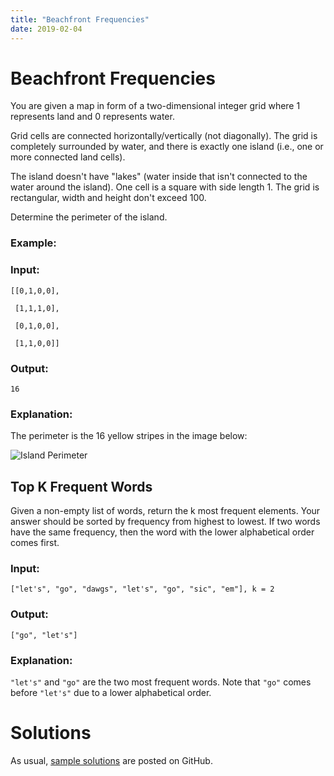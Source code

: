 ```yaml
---
title: "Beachfront Frequencies"
date: 2019-02-04
---
```


# Beachfront Frequencies

You are given a map in form of a two-dimensional integer grid where 1 represents land and 0 represents water.

Grid cells are connected horizontally/vertically (not diagonally). The grid is completely surrounded by water, and there is exactly one island (i.e., one or more connected land cells).

The island doesn't have "lakes" (water inside that isn't connected to the water around the island). One cell is a square with side length 1. The grid is rectangular, width and height don't exceed 100.

Determine the perimeter of the island.

### Example:

### Input:
```
[[0,1,0,0],

 [1,1,1,0],

 [0,1,0,0],

 [1,1,0,0]]
```

### Output:
```
16
```

### Explanation:

The perimeter is the 16 yellow stripes in the image below:

![Island Perimeter](https://assets.leetcode.com/uploads/2018/10/12/island.png)


## Top K Frequent Words ##

Given a non-empty list of words, return the k most frequent elements. Your answer should be sorted by frequency from highest to lowest. If two words have the same frequency, then the word with the lower alphabetical order comes first.

### Input: ###
```
["let's", "go", "dawgs", "let's", "go", "sic", "em"], k = 2
```

### Output: ###
```
["go", "let's"]
```

### Explanation: ###
``` "let's" ``` and ```"go"``` are the two most frequent words. Note that ```"go"``` comes before ```"let's"``` due to a lower alphabetical order.


# Solutions

As usual, [sample solutions][csip-uga/archive] are posted on GitHub.

[csip-uga/archive]: https://github.com/csip-uga/archive

